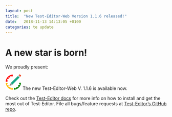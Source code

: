 ```yaml
---
layout: post
title:  "New Test-Editor-Web Version 1.1.6 released!"
date:   2018-11-13 14:13:05 +0100
categories: te update
---
```


# A new star is born! 
We proudly present: 

<img src="/images/logo.svg?sanitize=true"> The new Test-Editor-Web V. 1.1.6 is available now. 

Check out the [Test-Editor docs][te-docs] for more info on how to install and get the most out of Test-Editor. File all bugs/feature requests at [Test-Editor’s GitHub repo][te-gh]. 

[te-docs]: /te_markdown/documentation/
[te-gh]:   https://github.com/orgs/test-editor/projects/1
